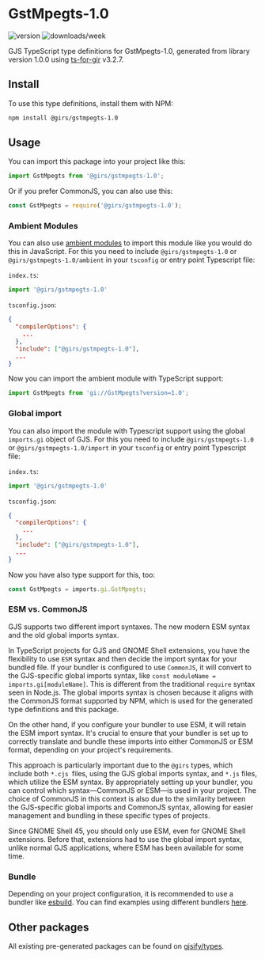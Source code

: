 
# GstMpegts-1.0

![version](https://img.shields.io/npm/v/@girs/gstmpegts-1.0)
![downloads/week](https://img.shields.io/npm/dw/@girs/gstmpegts-1.0)


GJS TypeScript type definitions for GstMpegts-1.0, generated from library version 1.0.0 using [ts-for-gir](https://github.com/gjsify/ts-for-gir) v3.2.7.


## Install

To use this type definitions, install them with NPM:
```bash
npm install @girs/gstmpegts-1.0
```

## Usage

You can import this package into your project like this:
```ts
import GstMpegts from '@girs/gstmpegts-1.0';
```

Or if you prefer CommonJS, you can also use this:
```ts
const GstMpegts = require('@girs/gstmpegts-1.0');
```

### Ambient Modules

You can also use [ambient modules](https://github.com/gjsify/ts-for-gir/tree/main/packages/cli#ambient-modules) to import this module like you would do this in JavaScript.
For this you need to include `@girs/gstmpegts-1.0` or `@girs/gstmpegts-1.0/ambient` in your `tsconfig` or entry point Typescript file:

`index.ts`:
```ts
import '@girs/gstmpegts-1.0'
```

`tsconfig.json`:
```json
{
  "compilerOptions": {
    ...
  },
  "include": ["@girs/gstmpegts-1.0"],
  ...
}
```

Now you can import the ambient module with TypeScript support: 

```ts
import GstMpegts from 'gi://GstMpegts?version=1.0';
```

### Global import

You can also import the module with Typescript support using the global `imports.gi` object of GJS.
For this you need to include `@girs/gstmpegts-1.0` or `@girs/gstmpegts-1.0/import` in your `tsconfig` or entry point Typescript file:

`index.ts`:
```ts
import '@girs/gstmpegts-1.0'
```

`tsconfig.json`:
```json
{
  "compilerOptions": {
    ...
  },
  "include": ["@girs/gstmpegts-1.0"],
  ...
}
```

Now you have also type support for this, too:

```ts
const GstMpegts = imports.gi.GstMpegts;
```


### ESM vs. CommonJS

GJS supports two different import syntaxes. The new modern ESM syntax and the old global imports syntax.

In TypeScript projects for GJS and GNOME Shell extensions, you have the flexibility to use `ESM` syntax and then decide the import syntax for your bundled file. If your bundler is configured to use `CommonJS`, it will convert to the GJS-specific global imports syntax, like `const moduleName = imports.gi[moduleName]`. This is different from the traditional `require` syntax seen in Node.js. The global imports syntax is chosen because it aligns with the CommonJS format supported by NPM, which is used for the generated type definitions and this package.

On the other hand, if you configure your bundler to use ESM, it will retain the ESM import syntax. It's crucial to ensure that your bundler is set up to correctly translate and bundle these imports into either CommonJS or ESM format, depending on your project's requirements.

This approach is particularly important due to the `@girs` types, which include both `*.cjs `files, using the GJS global imports syntax, and `*.js` files, which utilize the ESM syntax. By appropriately setting up your bundler, you can control which syntax—CommonJS or ESM—is used in your project. The choice of CommonJS in this context is also due to the similarity between the GJS-specific global imports and CommonJS syntax, allowing for easier management and bundling in these specific types of projects.

Since GNOME Shell 45, you should only use ESM, even for GNOME Shell extensions. Before that, extensions had to use the global import syntax, unlike normal GJS applications, where ESM has been available for some time.

### Bundle

Depending on your project configuration, it is recommended to use a bundler like [esbuild](https://esbuild.github.io/). You can find examples using different bundlers [here](https://github.com/gjsify/ts-for-gir/tree/main/examples).

## Other packages

All existing pre-generated packages can be found on [gjsify/types](https://github.com/gjsify/types).

